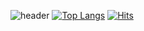 ![header](https://capsule-render.vercel.app/api?type=wave&color=auto&height=300&section=header&text=Welcome!!&fontSize=90)
[![Top Langs](https://github-readme-stats.vercel.app/api/top-langs/?username=jiyongKim615&langs_count=8)](https://github.com/jiyongKim615/github-readme-stats)
[![Hits](https://hits.seeyoufarm.com/api/count/incr/badge.svg?url=https%3A%2F%2Fgithub.com%2FjiyongKim615&count_bg=%2379C83D&title_bg=%23555555&icon=&icon_color=%23E7E7E7&title=hits&edge_flat=false)](https://hits.seeyoufarm.com)
